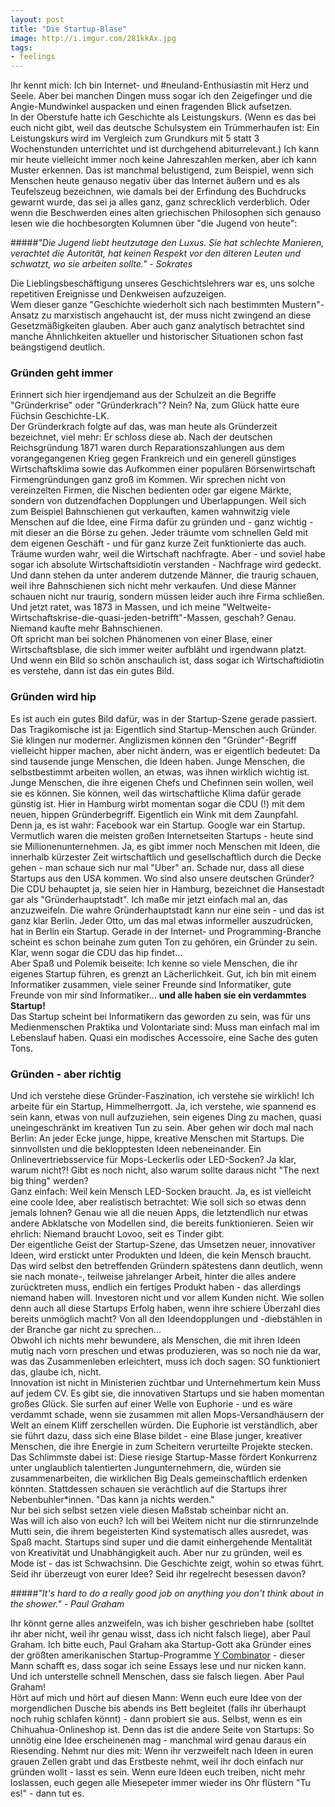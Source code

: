 ```yaml
---
layout: post
title: "Die Startup-Blase"
image: http://i.imgur.com/281kkAx.jpg
tags:
- feelings
---
```


Ihr kennt mich: Ich bin Internet- und #neuland-Enthusiastin mit Herz und Seele. Aber bei manchen Dingen muss sogar ich den Zeigefinger und die Angie-Mundwinkel auspacken und einen fragenden Blick aufsetzen.  
In der Oberstufe hatte ich Geschichte als Leistungskurs. (Wenn es das bei euch nicht gibt, weil das deutsche Schulsystem ein Trümmerhaufen ist: Ein Leistungskurs wird im Vergleich zum Grundkurs mit 5 statt 3 Wochenstunden unterrichtet und ist durchgehend abiturrelevant.) Ich kann mir heute vielleicht immer noch keine Jahreszahlen merken, aber ich kann Muster erkennen. Das ist manchmal belustigend, zum Beispiel, wenn sich Menschen heute genauso negativ über das Internet äußern und es als Teufelszeug bezeichnen, wie damals bei der Erfindung des Buchdrucks gewarnt wurde, das sei ja alles ganz, ganz schrecklich verderblich. Oder wenn die Beschwerden eines alten griechischen Philosophen sich genauso lesen wie die hochbesorgten Kolumnen über "die Jugend von heute":  

#####_"Die Jugend liebt heutzutage den Luxus. Sie hat schlechte Manieren, verachtet die Autorität, hat keinen Respekt vor den älteren Leuten und schwatzt, wo sie arbeiten sollte." - Sokrates_

Die Lieblingsbeschäftigung unseres Geschichtslehrers war es, uns solche repetitiven Ereignisse und Denkweisen aufzuzeigen.  
Wem dieser ganze "Geschichte wiederholt sich nach bestimmten Mustern"-Ansatz zu marxistisch angehaucht ist, der muss nicht zwingend an diese Gesetzmäßigkeiten glauben. Aber auch ganz analytisch betrachtet sind manche Ähnlichkeiten aktueller und historischer Situationen schon fast beängstigend deutlich.   

### Gründen geht immer
Erinnert sich hier irgendjemand aus der Schulzeit an die Begriffe "Gründerkrise" oder "Gründerkrach"? Nein? Na, zum Glück hatte eure Füchsin Geschichte-LK.  
Der Gründerkrach folgte auf das, was man heute als Gründerzeit bezeichnet, viel mehr: Er schloss diese ab. Nach der deutschen Reichsgründung 1871 waren durch Reparationszahlungen aus dem vorangegangenen Krieg gegen Frankreich und ein generell günstiges Wirtschaftsklima sowie das Aufkommen einer populären Börsenwirtschaft Firmengründungen ganz groß im Kommen. Wir sprechen nicht von vereinzelten Firmen, die Nischen bedienten oder gar eigene Märkte, sondern von dutzendfachen Dopplungen und Überlappungen. Weil sich zum Beispiel Bahnschienen  gut verkauften, kamen wahnwitzig viele Menschen auf die Idee, eine Firma dafür zu gründen und - ganz wichtig - mit dieser an die Börse zu gehen. Jeder träumte vom schnellen Geld mit dem eigenen Geschäft - und für ganz kurze Zeit funktionierte das auch. Träume wurden wahr, weil die Wirtschaft nachfragte. Aber - und soviel habe sogar ich absolute Wirtschaftsidiotin verstanden - Nachfrage wird gedeckt. Und dann stehen da unter anderem dutzende Männer, die traurig schauen, weil ihre Bahnschienen sich nicht mehr verkaufen. Und diese Männer schauen nicht nur traurig, sondern müssen leider auch ihre Firma schließen. Und jetzt ratet, was 1873 in Massen, und ich meine "Weltweite-Wirtschaftskrise-die-quasi-jeden-betrifft"-Massen, geschah? Genau. Niemand kaufte mehr Bahnschienen.    
Oft spricht man bei solchen Phänomenen von einer Blase, einer Wirtschaftsblase, die sich immer weiter aufbläht und irgendwann platzt. Und wenn ein Bild so schön anschaulich ist, dass sogar ich Wirtschaftidiotin es verstehe, dann ist das ein gutes Bild.   

### Gründen wird hip

Es ist auch ein gutes Bild dafür, was in der Startup-Szene gerade passiert. Das Tragikomische ist ja: Eigentlich sind Startup-Menschen auch Gründer. Sie klingen nur moderner. Anglizismen können den "Gründer"-Begriff vielleicht hipper machen, aber nicht ändern, was er eigentlich bedeutet: Da sind tausende junge Menschen, die Ideen haben. Junge Menschen, die selbstbestimmt arbeiten wollen, an etwas, was ihnen wirklich wichtig ist. Junge Menschen, die ihre eigenen Chefs und Chefinnen sein wollen, weil sie es können. Sie können, weil das wirtschaftliche Klima dafür gerade günstig ist. Hier in Hamburg wirbt momentan sogar die CDU (!) mit dem neuen, hippen Gründerbegriff. Eigentlich ein Wink mit dem Zaunpfahl.  
Denn ja, es ist wahr: Facebook war ein Startup. Google war ein Startup. Vermutlich waren die meisten großen Internetseiten Startups - heute sind sie Millionenunternehmen. Ja, es gibt immer noch Menschen mit Ideen, die innerhalb kürzester Zeit wirtschaftlich und gesellschaftlich durch die Decke gehen - man schaue sich nur mal "Uber" an. Schade nur, dass all diese Startups aus den USA kommen. Wo sind also unsere deutschen Gründer? Die CDU behauptet ja, sie seien hier in Hamburg, bezeichnet die Hansestadt gar als "Gründerhauptstadt". Ich maße mir jetzt einfach mal an, das anzuzweifeln. Die wahre Gründerhauptstadt kann nur eine sein - und das ist ganz klar Berlin. Jeder Otto, um das mal etwas informeller auszudrücken, hat in Berlin ein Startup. Gerade in der Internet- und Programming-Branche scheint es schon beinahe zum guten Ton zu gehören, ein Gründer zu sein. Klar, wenn sogar die CDU das hip findet...  
Aber Spaß und Polemik beiseite: Ich kenne so viele Menschen, die ihr eigenes Startup führen, es grenzt an Lächerlichkeit. Gut, ich bin mit einem Informatiker zusammen, viele seiner Freunde sind Informatiker, gute Freunde von mir sind Informatiker... **und alle haben sie ein verdammtes Startup!**  
Das Startup scheint bei Informatikern das geworden zu sein, was für uns Medienmenschen Praktika und Volontariate sind: Muss man einfach mal im Lebenslauf haben. Quasi ein modisches Accessoire, eine Sache des guten Tons.   

### Gründen - aber richtig

Und ich verstehe diese Gründer-Faszination, ich verstehe sie wirklich! Ich arbeite für ein Startup, Himmelherrgott. Ja, ich verstehe, wie spannend es sein kann, etwas von null aufzuziehen, sein eigenes Ding zu machen, quasi uneingeschränkt im kreativen Tun zu sein. Aber gehen wir doch mal nach Berlin: An jeder Ecke junge, hippe, kreative Menschen mit Startups. Die sinnvollsten und die beklopptesten Ideen nebeneinander. Ein Onlinevertriebsservice für Mops-Leckerlis oder LED-Socken? Ja klar, warum nicht?! Gibt es noch nicht, also warum sollte daraus nicht "The next big thing" werden?  
Ganz einfach: Weil kein Mensch LED-Socken braucht. Ja, es ist vielleicht eine coole Idee, aber realistisch betrachtet: Wie soll sich so etwas denn jemals lohnen? Genau wie all die neuen Apps, die letztendlich nur etwas andere Abklatsche von Modellen sind, die bereits funktionieren. Seien wir ehrlich: Niemand braucht Lovoo, seit es Tinder gibt.  
Der eigentliche Geist der Startup-Szene, das Umsetzen neuer, innovativer Ideen, wird erstickt unter Produkten und Ideen, die kein Mensch braucht. Das wird selbst den betreffenden Gründern spätestens dann deutlich, wenn sie nach monate-, teilweise jahrelanger Arbeit, hinter die alles andere zurücktreten muss, endlich ein fertiges Produkt haben - das allerdings niemand haben will. Investoren nicht und vor allem Kunden nicht. Wie sollen denn auch all diese Startups Erfolg haben, wenn ihre schiere Überzahl dies bereits unmöglich macht? Von all den Ideendopplungen und -diebstählen in der Branche gar nicht zu sprechen...  
Obwohl ich nichts mehr bewundere, als Menschen, die mit ihren Ideen mutig nach vorn preschen und etwas produzieren, was so noch nie da war, was das Zusammenleben erleichtert, muss ich doch sagen: SO funktioniert das, glaube ich, nicht.    
Innovation ist nicht in Ministerien züchtbar und Unternehmertum kein Muss auf jedem CV. Es gibt sie, die innovativen Startups und sie haben momentan großes Glück. Sie surfen auf einer Welle von Euphorie - und es wäre verdammt schade, wenn sie zusammen mit allen Mops-Versandhäusern der Welt an einem Kliff zerschellen würden. Die Euphorie ist verständlich, aber sie führt dazu, dass sich eine Blase bildet - eine Blase junger, kreativer Menschen, die ihre Energie in zum Scheitern verurteilte Projekte stecken. Das Schlimmste dabei ist: Diese riesige Startup-Masse fördert Konkurrenz unter unglaublich talentierten Jungunternehmern, die, würden sie zusammenarbeiten, die wirklichen Big Deals gemeinschaftlich erdenken könnten. Stattdessen schauen sie verächtlich auf die Startups ihrer Nebenbuhler*innen. "Das kann ja nichts werden."  
Nur bei sich selbst setzen viele diesen Maßstab scheinbar nicht an.    
Was will ich also von euch? Ich will bei Weitem nicht nur die stirnrunzelnde Mutti sein, die ihrem begeisterten Kind systematisch alles ausredet, was Spaß macht. Startups sind super und die damit einhergehende Mentalität von Kreativität und Unabhängigkeit auch. Aber nur zu gründen, weil es Mode ist - das ist Schwachsinn. Die Geschichte zeigt, wohin so etwas führt.  
Seid ihr überzeugt von eurer Idee? Seid ihr regelrecht besessen davon?   

#####_"It's hard to do a really good job on anything you don't think about in the shower." - Paul Graham_

Ihr könnt gerne alles anzweifeln, was ich bisher geschrieben habe (solltet ihr aber nicht, weil ihr genau wisst, dass ich nicht falsch liege), aber Paul Graham. Ich bitte euch, Paul Graham aka Startup-Gott aka Gründer eines der größten amerikanischen Startup-Programme [Y Combinator](http://www.ycombinator.com/) - dieser Mann schafft es, dass sogar ich seine Essays lese und nur nicken kann. Und ich unterstelle schnell Menschen, dass sie falsch liegen. Aber Paul Graham!  
Hört auf mich und hört auf diesen Mann: Wenn euch eure Idee von der morgendlichen Dusche bis abends ins Bett begleitet (falls ihr überhaupt noch ruhig schlafen könnt) - dann probiert sie aus. Selbst, wenn es ein Chihuahua-Onlineshop ist. Denn das ist die andere Seite von Startups: So unnötig eine Idee erscheinenen mag - manchmal wird genau daraus ein Riesending. Nehmt nur dies mit: Wenn ihr verzweifelt nach Ideen in euren grauen Zellen grabt und das Erstbeste nehmt, weil ihr doch einfach nur gründen wollt - lasst es sein. Wenn eure Ideen euch treiben, nicht mehr loslassen, euch gegen alle Miesepeter immer wieder ins Ohr flüstern "Tu es!" - dann tut es. 